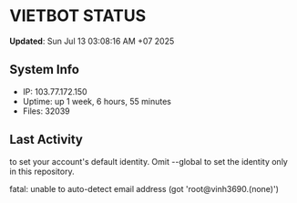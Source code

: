# VIETBOT STATUS
**Updated**: Sun Jul 13 03:08:16 AM +07 2025

## System Info
- IP: 103.77.172.150
- Uptime: up 1 week, 6 hours, 55 minutes
- Files: 32039

## Last Activity

to set your account's default identity.
Omit --global to set the identity only in this repository.

fatal: unable to auto-detect email address (got 'root@vinh3690.(none)')
